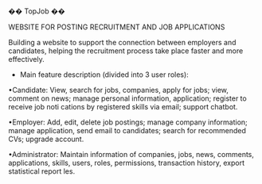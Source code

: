 ��  T o p J o b  ��

WEBSITE FOR POSTING RECRUITMENT AND JOB APPLICATIONS

Building a website to support the connection between employers and candidates, helping the recruitment process take place faster and more effectively.

- Main feature description (divided into 3 user roles):

 •Candidate: View, search for jobs, companies, apply for jobs; view, comment on
 news; manage personal information, application; register to receive job
 noti cations by registered skills via email; support chatbot.
 
 •Employer: Add, edit, delete job postings; manage company information;
 manage application, send email to candidates; search for recommended CVs;
 upgrade account.
 
 •Administrator: Maintain information of companies, jobs, news, comments,
 applications, skills, users, roles, permissions, transaction history, export
 statistical report les.
 
